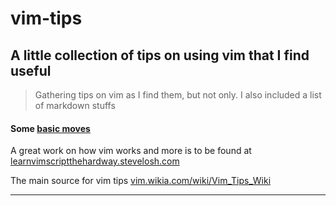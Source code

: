 # vim-tips
A little collection of tips on using vim that I find useful
----

>Gathering tips on vim as I find them, but not only. I also included a list of markdown stuffs

#### Some [basic moves](https://github.com/quemeraisc/vim-tips/blob/master/moves.md)

A great work on how vim works and more is to be found at [learnvimscriptthehardway.stevelosh.com](http://learnvimscriptthehardway.stevelosh.com/)

The main source for vim tips [vim.wikia.com/wiki/Vim_Tips_Wiki](http://vim.wikia.com/wiki/Vim_Tips_Wiki)

----
